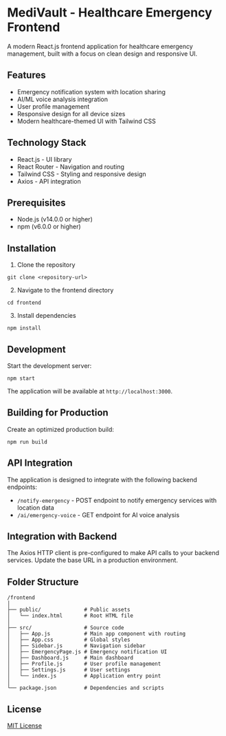 # MediVault - Healthcare Emergency Frontend

A modern React.js frontend application for healthcare emergency management, built with a focus on clean design and responsive UI.

## Features

- Emergency notification system with location sharing
- AI/ML voice analysis integration
- User profile management
- Responsive design for all device sizes
- Modern healthcare-themed UI with Tailwind CSS

## Technology Stack

- React.js - UI library
- React Router - Navigation and routing
- Tailwind CSS - Styling and responsive design
- Axios - API integration

## Prerequisites

- Node.js (v14.0.0 or higher)
- npm (v6.0.0 or higher)

## Installation

1. Clone the repository
```
git clone <repository-url>
```

2. Navigate to the frontend directory
```
cd frontend
```

3. Install dependencies
```
npm install
```

## Development

Start the development server:
```
npm start
```

The application will be available at `http://localhost:3000`.

## Building for Production

Create an optimized production build:
```
npm run build
```

## API Integration

The application is designed to integrate with the following backend endpoints:

- `/notify-emergency` - POST endpoint to notify emergency services with location data
- `/ai/emergency-voice` - GET endpoint for AI voice analysis

## Integration with Backend

The Axios HTTP client is pre-configured to make API calls to your backend services. Update the base URL in a production environment.

## Folder Structure

```
/frontend
│
├── public/              # Public assets
│   └── index.html       # Root HTML file
│
├── src/                 # Source code
│   ├── App.js           # Main app component with routing
│   ├── App.css          # Global styles
│   ├── Sidebar.js       # Navigation sidebar
│   ├── EmergencyPage.js # Emergency notification UI
│   ├── Dashboard.js     # Main dashboard
│   ├── Profile.js       # User profile management
│   ├── Settings.js      # User settings
│   └── index.js         # Application entry point
│
└── package.json         # Dependencies and scripts
```

## License

[MIT License](LICENSE) 